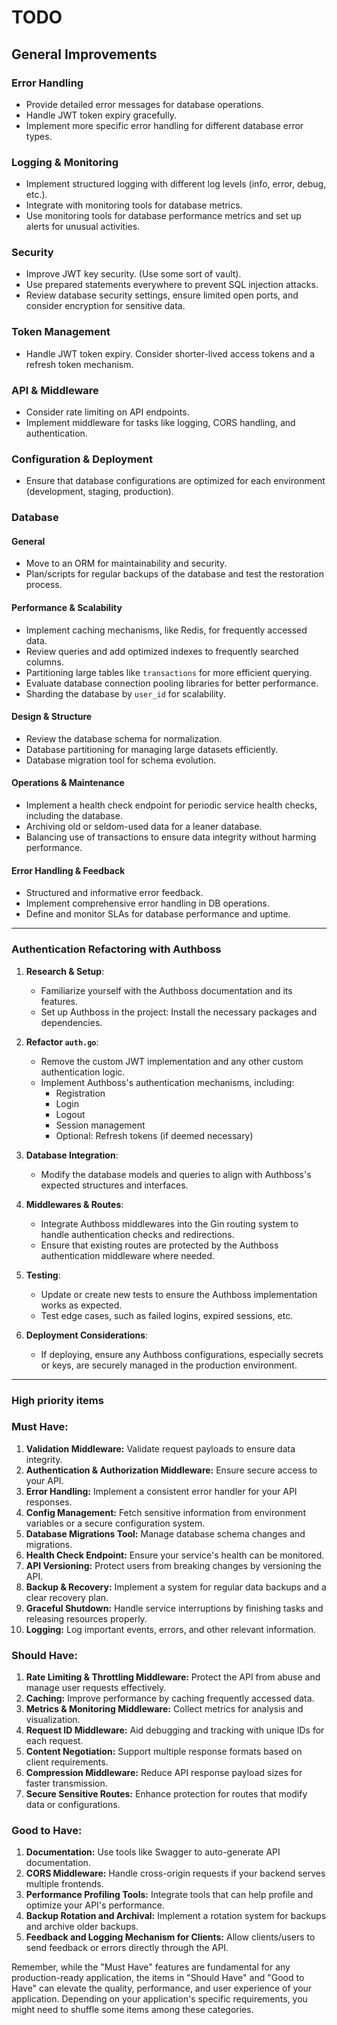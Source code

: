 # TODO

## General Improvements

### Error Handling
- Provide detailed error messages for database operations.
- Handle JWT token expiry gracefully.
- Implement more specific error handling for different database error types.

### Logging & Monitoring
- Implement structured logging with different log levels (info, error, debug, etc.).
- Integrate with monitoring tools for database metrics.
- Use monitoring tools for database performance metrics and set up alerts for unusual activities.

### Security
- Improve JWT key security. (Use some sort of vault).
- Use prepared statements everywhere to prevent SQL injection attacks.
- Review database security settings, ensure limited open ports, and consider encryption for sensitive data.

### Token Management
- Handle JWT token expiry. Consider shorter-lived access tokens and a refresh token mechanism.

### API & Middleware
- Consider rate limiting on API endpoints.
- Implement middleware for tasks like logging, CORS handling, and authentication.

### Configuration & Deployment
- Ensure that database configurations are optimized for each environment (development, staging, production).

### Database

#### General
- Move to an ORM for maintainability and security.
- Plan/scripts for regular backups of the database and test the restoration process.

#### Performance & Scalability
- Implement caching mechanisms, like Redis, for frequently accessed data.
- Review queries and add optimized indexes to frequently searched columns.
- Partitioning large tables like `transactions` for more efficient querying.
- Evaluate database connection pooling libraries for better performance.
- Sharding the database by `user_id` for scalability.

#### Design & Structure
- Review the database schema for normalization.
- Database partitioning for managing large datasets efficiently.
- Database migration tool for schema evolution.

#### Operations & Maintenance
- Implement a health check endpoint for periodic service health checks, including the database.
- Archiving old or seldom-used data for a leaner database.
- Balancing use of transactions to ensure data integrity without harming performance.

#### Error Handling & Feedback
- Structured and informative error feedback.
- Implement comprehensive error handling in DB operations.
- Define and monitor SLAs for database performance and uptime.

---

### Authentication Refactoring with Authboss

1. **Research & Setup**:
    - Familiarize yourself with the Authboss documentation and its features.
    - Set up Authboss in the project: Install the necessary packages and dependencies.
    
2. **Refactor `auth.go`**:
    - Remove the custom JWT implementation and any other custom authentication logic.
    - Implement Authboss's authentication mechanisms, including:
        - Registration
        - Login
        - Logout
        - Session management
        - Optional: Refresh tokens (if deemed necessary)
        
3. **Database Integration**:
    - Modify the database models and queries to align with Authboss's expected structures and interfaces.
    
4. **Middlewares & Routes**:
    - Integrate Authboss middlewares into the Gin routing system to handle authentication checks and redirections.
    - Ensure that existing routes are protected by the Authboss authentication middleware where needed.
    
5. **Testing**:
    - Update or create new tests to ensure the Authboss implementation works as expected.
    - Test edge cases, such as failed logins, expired sessions, etc.
6. **Deployment Considerations**:
    - If deploying, ensure any Authboss configurations, especially secrets or keys, are securely managed in the production environment.

---
### High priority items

### Must Have:
1. **Validation Middleware:** Validate request payloads to ensure data integrity.
2. **Authentication & Authorization Middleware:** Ensure secure access to your API.
3. **Error Handling:** Implement a consistent error handler for your API responses.
4. **Config Management:** Fetch sensitive information from environment variables or a secure configuration system.
5. **Database Migrations Tool:** Manage database schema changes and migrations.
6. **Health Check Endpoint:** Ensure your service's health can be monitored.
7. **API Versioning:** Protect users from breaking changes by versioning the API.
8. **Backup & Recovery:** Implement a system for regular data backups and a clear recovery plan.
9. **Graceful Shutdown:** Handle service interruptions by finishing tasks and releasing resources properly.
10. **Logging:** Log important events, errors, and other relevant information.

### Should Have:
1. **Rate Limiting & Throttling Middleware:** Protect the API from abuse and manage user requests effectively.
2. **Caching:** Improve performance by caching frequently accessed data.
3. **Metrics & Monitoring Middleware:** Collect metrics for analysis and visualization.
4. **Request ID Middleware:** Aid debugging and tracking with unique IDs for each request.
5. **Content Negotiation:** Support multiple response formats based on client requirements.
6. **Compression Middleware:** Reduce API response payload sizes for faster transmission.
7. **Secure Sensitive Routes:** Enhance protection for routes that modify data or configurations.

### Good to Have:
1. **Documentation:** Use tools like Swagger to auto-generate API documentation.
2. **CORS Middleware:** Handle cross-origin requests if your backend serves multiple frontends.
3. **Performance Profiling Tools:** Integrate tools that can help profile and optimize your API's performance.
4. **Backup Rotation and Archival:** Implement a rotation system for backups and archive older backups.
5. **Feedback and Logging Mechanism for Clients:** Allow clients/users to send feedback or errors directly through the API.

Remember, while the "Must Have" features are fundamental for any production-ready application, the items in "Should Have" and "Good to Have" can elevate the quality, performance, and user experience of your application. Depending on your application's specific requirements, you might need to shuffle some items among these categories.